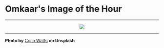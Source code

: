 # Omkaar's Image of the Hour

---

<div align="center">

<a href="https://unsplash.com/photos/mountains-reflect-in-a-still-blue-lake-Wr0vLdN3roE">
  <img src="https://images.unsplash.com/photo-1750779940698-f24b28d76fd9?crop=entropy&cs=tinysrgb&fit=max&fm=jpg&ixid=M3w3NjA2Nzh8MHwxfHJhbmRvbXx8fHx8fHx8fDE3NTI2NDkyMDB8&ixlib=rb-4.1.0&q=80&w=1080" style="max-width:100%; height:auto;">
</a>



</div>

---

**Photo by** [Colin Watts](https://unsplash.com/@colinwatts) **on Unsplash**

